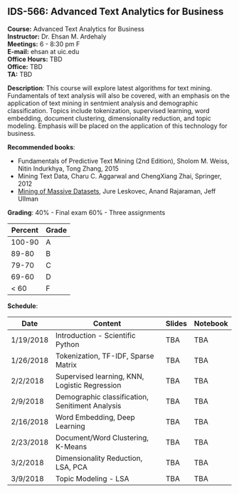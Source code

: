 ## IDS-566: Advanced Text Analytics for Business

**Course:** Advanced Text Analytics for Business<br>
**Instructor:** Dr. Ehsan M. Ardehaly <br>
**Meetings:** 6 - 8:30 pm F <br>
**E-mail:** ehsan at uic.edu <br>
**Office Hours:** TBD <br>
**Office:** TBD <br>
**TA:** TBD <br>


**Description**: This course will explore latest algorithms for text mining. Fundamentals of text analysis will also be covered, with an emphasis on the application of text mining in sentmient analysis and demographic classification. Topics include tokenization, supervised learning, word embedding, document clustering, dimensionality reduction, and topic modeling. Emphasis will be placed on the application of this technology for business.

**Recommended books**:
- Fundamentals of Predictive Text Mining (2nd Edition), Sholom M. Weiss, Nitin Indurkhya, Tong Zhang, 2015
- Mining Text Data, Charu C. Aggarwal and ChengXiang Zhai, Springer, 2012
- [Mining of Massive Datasets](http://www.mmds.org/), Jure Leskovec, Anand Rajaraman, Jeff Ullman

**Grading**:
40% - Final exam
60% - Three assignments

| **Percent** | **Grade** |
|-------------|-----------|
| 100-90      | A         |
| 89-80       | B         |
| 79-70       | C         |
| 69-60       | D         |
| < 60        | F         |

**Schedule**:

|Date|Content|Slides|Notebook|
|--|--|--|--|
|1/19/2018|Introduction - Scientific Python| TBA | TBA |
|1/26/2018|Tokenization, TF-IDF, Sparse Matrix| TBA | TBA |
|2/2/2018|Supervised learning, KNN, Logistic Regression| TBA | TBA |
|2/9/2018|Demographic classification, Senitiment Analysis| TBA | TBA |
|2/16/2018|Word Embedding, Deep Learning| TBA | TBA |
|2/23/2018|Document/Word Clustering, K-Means| TBA | TBA |
|3/2/2018|Dimensionality Reduction, LSA, PCA| TBA | TBA |
|3/9/2018|Topic Modeling - LSA| TBA | TBA |


